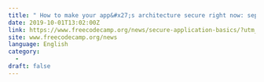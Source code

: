 ```yaml
---
title: " How to make your app&#x27;s architecture secure right now: separation, configuration, and access "
date: 2019-10-01T13:02:00Z
link: https://www.freecodecamp.org/news/secure-application-basics/?utm_medium=RSS&utm_source=news.12bit.vn
site: www.freecodecamp.org/news
language: English
category:
  -   
draft: false
---
```

